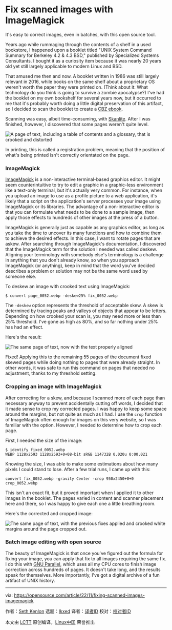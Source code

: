 [#]: subject: "Fix scanned images with ImageMagick"
[#]: via: "https://opensource.com/article/22/11/fixing-scanned-images-imagemagick"
[#]: author: "Seth Kenlon https://opensource.com/users/seth"
[#]: collector: "lkxed"
[#]: translator: "geekpi"
[#]: reviewer: " "
[#]: publisher: " "
[#]: url: " "

Fix scanned images with ImageMagick
======

It's easy to correct images, even in batches, with this open source tool.

Years ago while rummaging through the contents of a shelf in a used bookstore, I happened upon a booklet titled "UNIX System Command Summary for Berkeley 4.2 & 4.3 BSD," published by Specialized Systems Consultants. I bought it as a curiosity item because it was nearly 20 years old yet still largely applicable to modern Linux and BSD.

That amused me then and now. A booklet written in 1986 was still largely relevant in 2016, while books on the same shelf about a proprietary OS weren't worth the paper they were printed on. (Think about it: What technology do you think is going to survive a zombie apocalypse?) I've had the booklet on my own bookshelf for several years now, but it occurred to me that it's probably worth doing a little digital preservation of this artifact, so I decided to scan the booklet to create a [CBZ ebook][1].

Scanning was easy, albeit time-consuming, with [Skanlite][2]. After I was finished, however, I discovered that some pages weren't quite level.

![A page of text, including a table of contents and a glossary, that is crooked and distorted][3]

In printing, this is called a registration problem, meaning that the position of what's being printed isn't correctly orientated on the page.

### ImageMagick

[ImageMagick][4] is a non-interactive terminal-based graphics editor. It might seem counterintuitive to try to edit a graphic in a graphic-less environment like a text-only terminal, but it's actually very common. For instance, when you upload an image to use as a profile picture to a web application, it's likely that a script on the application's server processes your image using ImageMagick or its libraries. The advantage of a non-interactive editor is that you can formulate what needs to be done to a sample image, then apply those effects to hundreds of other images at the press of a button.

ImageMagick is generally just as capable as any graphics editor, as long as you take the time to uncover its many functions and how to combine them to achieve the desired effects. In this case, I want to rotate pages that are askew. After searching through ImageMagick's documentation, I discovered that the ImageMagick term for the solution I needed was called deskew. Aligning your terminology with somebody else's terminology is a challenge in anything that you don't already know, so when you approach ImageMagick (or anything), keep in mind that the word you've decided describes a problem or solution may not be the same word used by someone else.

To deskew an image with crooked text using ImageMagick:

```
$ convert page_0052.webp -deskew25% fix_0052.webp
```

The `-deskew` option represents the threshold of acceptable skew. A skew is determined by tracing peaks and valleys of objects that appear to be letters. Depending on how crooked your scan is, you may need more or less than 25% threshold. I've gone as high as 80%, and so far nothing under 25% has had an effect.

Here's the result:

![The same page of text, now with the text properly aligned][5]

Fixed! Applying this to the remaining 55 pages of the document fixed skewed pages while doing nothing to pages that were already straight. In other words, it was safe to run this command on pages that needed no adjustment, thanks to my threshold setting.

### Cropping an image with ImageMagick

After correcting for a skew, and because I scanned more of each page than necessary anyway to prevent accidentally cutting off words, I decided that it made sense to crop my corrected pages. I was happy to keep some space around the margins, but not quite as much as I had. I use the `crop` function of ImageMagick often enough for images on this very website, so I was familiar with the option. However, I needed to determine how to crop each page.

First, I needed the size of the image:

```
$ identify fixed_0052.webp
WEBP 1128x2593 1128x2593+0+08-bit sRGB 114732B 0.020u 0:00.021
```

Knowing the size, I was able to make some estimations about how many pixels I could stand to lose. After a few trial runs, I came up with this:

```
convert fix_0052.webp -gravity Center -crop 950x2450+0+0 crop_0052.webp
```

This isn't an exact fit, but it proved important when I applied it to other images in the booklet. The pages varied in content and scanner placement here and there, so I was happy to give each one a little breathing room.

Here's the corrected and cropped image:

![The same page of text, with the previous fixes applied and crooked white margins around the page cropped out.][6]

### Batch image editing with open source

The beauty of ImageMagick is that once you've figured out the formula for fixing your image, you can apply that fix to all images requiring the same fix. I do this with [GNU Parallel][7], which uses all my CPU cores to finish image correction across hundreds of pages. It doesn't take long, and the results speak for themselves. More importantly, I've got a digital archive of a fun artifact of UNIX history.

--------------------------------------------------------------------------------

via: https://opensource.com/article/22/11/fixing-scanned-images-imagemagick

作者：[Seth Kenlon][a]
选题：[lkxed][b]
译者：[译者ID](https://github.com/译者ID)
校对：[校对者ID](https://github.com/校对者ID)

本文由 [LCTT](https://github.com/LCTT/TranslateProject) 原创编译，[Linux中国](https://linux.cn/) 荣誉推出

[a]: https://opensource.com/users/seth
[b]: https://github.com/lkxed
[1]: https://opensource.com/article/19/3/comic-book-archive-djvu
[2]: https://opensource.com/article/22/2/scan-documents-skanlite-linux-kde
[3]: https://opensource.com/sites/default/files/2022-10/imagemagick-crook_1.png
[4]: https://opensource.com/article/17/8/imagemagick
[5]: https://opensource.com/sites/default/files/2022-10/imagemagick-deskew-fix.png
[6]: https://opensource.com/sites/default/files/2022-10/imagemagick-deskew-crop.png
[7]: http://LINK-TO-SETH-GNU-PARALLEL-REDHAT.COM/SYSADMIN
